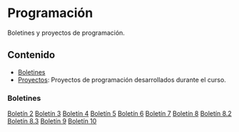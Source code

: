 # Programación

Boletines y proyectos de programación.

## Contenido

- [Boletines](#boletines)
- [Proyectos](./proyectos): Proyectos de programación desarrollados durante el curso.

### Boletines

 [Boletín 2](https://github.com/DanielRTato/Programacion/tree/main/Boletin_2)
 [Boletín 3](https://github.com/DanielRTato/Programacion/tree/main/Boletin_3)
 [Boletín 4](https://github.com/DanielRTato/Programacion/tree/main/Boletin_4)
 [Boletín 5](https://github.com/DanielRTato/Programacion/tree/main/Boletin_5)
 [Boletín 6](https://github.com/DanielRTato/Programacion/tree/main/Boletin_6)
 [Boletín 7](https://github.com/DanielRTato/Programacion/tree/main/Boletin_7)
 [Boletín 8](https://github.com/DanielRTato/Programacion/tree/main/Boletin_8)
 [Boletín 8.2](https://github.com/DanielRTato/Programacion/tree/main/Boletin_8.2)
 [Boletín 8.3](https://github.com/DanielRTato/Programacion/tree/main/Boletin_8.3)
 [Boletín 9](https://github.com/DanielRTato/Programacion/tree/main/Boletin_9)
 [Boletín 10](https://github.com/DanielRTato/Programacion/tree/main/Boletin_10)



